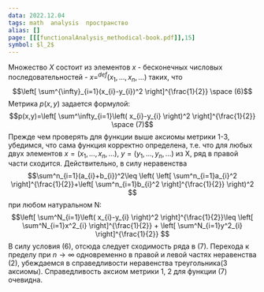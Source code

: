 ```yaml
---
data: 2022.12.04
tags: math  analysis  пространство  
alias: []
page: [[[functionalAnalysis_methodical-book.pdf]],15]
symbol: $l_2$
---
```

Множество $X$ состоит из элементов $x$ - бесконечных числовых последовательностей - $x=^{def}(x_{1},\dots,x_{n},\dots)$ таких, что $$\left[ \sum^{\infty}_{i=1}(x_{i}-y_{i})^2 \right]^{\frac{1}{2}} \space  (6)$$
Метрика $p(x,y)$ задается формулой: $$p(x,y)=\left[ \sum^\infty_{i=1}\left( x_{i}-y_{i} \right)^2  \right]^{\frac{1}{2}}  \space  (7)$$
Прежде чем проверять для функции выше аксиомы метрики 1-3, убедимся, что сама функция корректно определена, т.е. что для любых двух элементов $x=(x_{1},\dots,x_{n},\dots)$, $y=(y_{1},\dots,y_{n},\dots)$ из X, ряд в правой части сходится.
Действительно, в силу неравенства $$\sum^n_{i=1}(a_{i}+b_{i})^2\leq \left( \left[ \sum^n_{i=1}a_{i}^2 \right]^{\frac{1}{2}}+\left[ \sum^n_{i=1}b_{i}^2 \right]^{\frac{1}{2}}   \right)^2 $$
при любом натуральном N: $$\left[ \sum^N_{i=1}\left( x_{i}-y_{i} \right)^2 \right]^{\frac{1}{2}}\leq \left[ \sum^N_{i=1}x^2_{i} \right]^{\frac{1}{2}} + \left[ \sum^N_{i=1}y^2_{i} \right]^{\frac{1}{2}} $$
В силу условия (6), отсюда следует сходимость ряда в (7). 
Перехода к пределу при $n\to \infty$ одновременно в правой и левой частях неравенства (2), убеждаемся в справедливости неравенства треугольника(3 аксиомы). Справедливость аксиом метрики 1, 2 для функции (7) очевидна.

